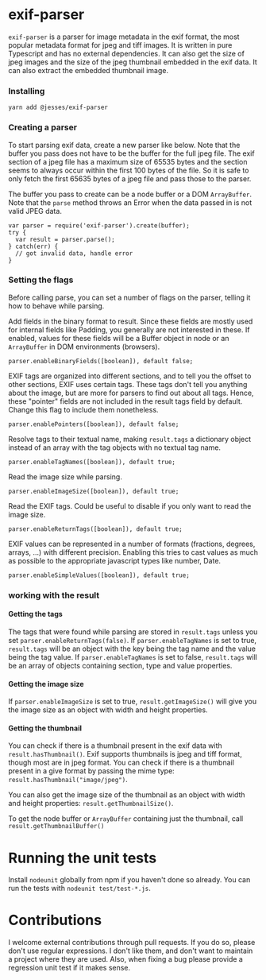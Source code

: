 # exif-parser

`exif-parser` is a parser for image metadata in the exif format, the most popular
metadata format for jpeg and tiff images. It is written in pure Typescript and
has no external dependencies. It can also get the size of jpeg images and the
size of the jpeg thumbnail embedded in the exif data. It can also extract the
embedded thumbnail image.

### Installing

```console
yarn add @jesses/exif-parser
```

### Creating a parser

To start parsing exif data, create a new parser like below. Note that the buffer
you pass does not have to be the buffer for the full jpeg file. The exif section
of a jpeg file has a maximum size of 65535 bytes and the section seems to always
occur within the first 100 bytes of the file. So it is safe to only fetch the
first 65635 bytes of a jpeg file and pass those to the parser.

The buffer you pass to create can be a node buffer or a DOM `ArrayBuffer`. Note
that the `parse` method throws an Error when the data passed in is not valid
JPEG data.

```
var parser = require('exif-parser').create(buffer);
try {
  var result = parser.parse();
} catch(err) {
  // got invalid data, handle error
}
```

### Setting the flags

Before calling parse, you can set a number of flags on the parser, telling it
how to behave while parsing.

Add fields in the binary format to result. Since these fields are mostly used
for internal fields like Padding, you generally are not interested in these. If
enabled, values for these fields will be a Buffer object in node or an
`ArrayBuffer` in DOM environments (browsers).

    parser.enableBinaryFields([boolean]), default false;

EXIF tags are organized into different sections, and to tell you the offset to
other sections, EXIF uses certain tags. These tags don't tell you anything about
the image, but are more for parsers to find out about all tags. Hence, these
"pointer" fields are not included in the result tags field by default. Change
this flag to include them nonetheless.

    parser.enablePointers([boolean]), default false;

Resolve tags to their textual name, making `result.tags` a dictionary object
instead of an array with the tag objects with no textual tag name.

    parser.enableTagNames([boolean]), default true;

Read the image size while parsing.

    parser.enableImageSize([boolean]), default true;

Read the EXIF tags. Could be useful to disable if you only want to read the
image size.

    parser.enableReturnTags([boolean]), default true;

EXIF values can be represented in a number of formats (fractions, degrees,
arrays, ...) with different precision. Enabling this tries to cast values as
much as possible to the appropriate javascript types like number, Date.

    parser.enableSimpleValues([boolean]), default true;

### working with the result

#### Getting the tags

The tags that were found while parsing are stored in `result.tags` unless you
set `parser.enableReturnTags(false)`. If `parser.enableTagNames` is set to true,
`result.tags` will be an object with the key being the tag name and the value
being the tag value. If `parser.enableTagNames` is set to false, `result.tags`
will be an array of objects containing section, type and value properties.

#### Getting the image size

If `parser.enableImageSize` is set to true, `result.getImageSize()` will give
you the image size as an object with width and height properties.

#### Getting the thumbnail

You can check if there is a thumbnail present in the exif data with
`result.hasThumbnail()`. Exif supports thumbnails is jpeg and tiff format,
though most are in jpeg format. You can check if there is a thumbnail present in
a give format by passing the mime type: `result.hasThumbnail("image/jpeg")`.

You can also get the image size of the thumbnail as an object with width and
height properties: `result.getThumbnailSize()`.

To get the node buffer or `ArrayBuffer` containing just the thumbnail, call
`result.getThumbnailBuffer()`

# Running the unit tests

Install `nodeunit` globally from npm if you haven't done so already. You can run
the tests with `nodeunit test/test-*.js`.

# Contributions

I welcome external contributions through pull requests. If you do so, please
don't use regular expressions. I don't like them, and don't want to maintain a
project where they are used. Also, when fixing a bug please provide a regression
unit test if it makes sense.

[github]: https://github.com/bwindels/exif-parser-browser-bundles
